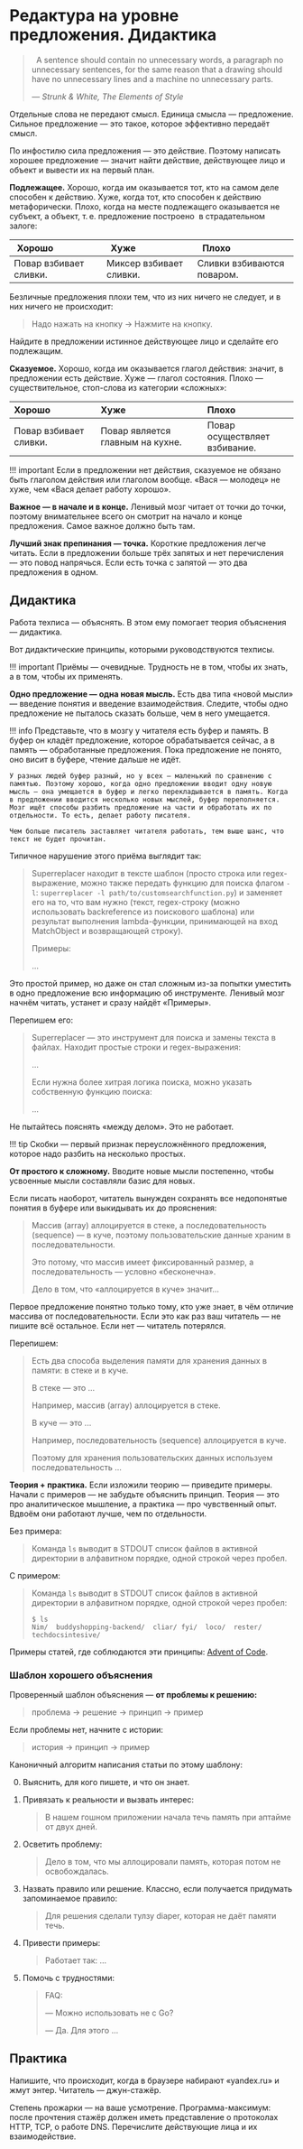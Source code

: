 # Редактура на уровне предложения. Дидактика

>   A sentence should contain no unnecessary words, a paragraph no unnecessary sentences, for the same reason that a drawing should have no unnecessary lines and a machine no unnecessary parts.
>
>   — _Strunk & White, The Elements of Style_

Отдельные слова не передают смысл. Единица смысла — предложение. Сильное предложение — это такое, которое эффективно передаёт смысл.

По инфостилю сила предложения — это действие. Поэтому написать хорошее предложение — значит найти действие, действующее лицо и объект и вывести их на первый план.

**Подлежащее.** Хорошо, когда им оказывается тот, кто на самом деле способен к действию. Хуже, когда тот, кто способен к действию метафорически. Плохо, когда на месте подлежащего оказывается не субъект, а объект, т. е. предложение построено  в страдательном залоге:

| Хорошо                 | Хуже                    | Плохо                      |
|------------------------|-------------------------|----------------------------|
| Повар взбивает сливки. | Миксер взбивает сливки. | Сливки взбиваются поваром. |

Безличные предложения плохи тем, что из них ничего не следует, и в них ничего не происходит:

>   Надо нажать на кнопку → Нажмите на кнопку.

Найдите в предложении истинное действующее лицо и сделайте его подлежащим.

**Сказуемое.** Хорошо, когда им оказывается глагол действия: значит, в предложении есть действие. Хуже — глагол состояния. Плохо — существительное, стоп-слова из категории «сложных»:

| Хорошо                 | Хуже                              | Плохо                         |
|------------------------|-----------------------------------|-------------------------------|
| Повар взбивает сливки. | Повар является главным на кухне.  | Повар осуществляет взбивание. |

!!! important
    Если в предложении нет действия, сказуемое не обязано быть глаголом действия или глаголом вообще. «Вася — молодец» не хуже, чем «Вася делает работу хорошо».

**Важное — в начале и в конце.** Ленивый мозг читает от точки до точки, поэтому внимательнее всего он смотрит на начало и конце предложения. Самое важное должно быть там.

**Лучший знак препинания — точка.** Короткие предложения легче читать. Если в предложении больше трёх запятых и нет перечисления — это повод напрячься. Если есть точка с запятой — это два предложения в одном.


## Дидактика

Работа техписа — объяснять. В этом ему помогает теория объяснения — дидактика.

Вот дидактические принципы, которыми руководствуются техписы.

!!! important
    Приёмы — очевидные. Трудность не в том, чтобы их знать, а в том, чтобы их применять.

**Одно предложение — одна новая мысль.** Есть два типа «новой мысли» — введение понятия и введение взаимодействия. Следите, чтобы одно предложение не пыталось сказать больше, чем в него умещается.

!!! info
    Представьте, что в мозгу у читателя есть буфер и память. В буфер он кладёт предложение, которое обрабатывается сейчас, а в память — обработанные предложения. Пока предложение не понято, оно висит в буфере, чтение дальше не идёт.

    У разных людей буфер разный, но у всех — маленький по сравнению с памятью. Поэтому хорошо, когда одно предложении вводит одну новую мысль — она умещается в буфер и легко перекладывается в память. Когда в предложении вводится несколько новых мыслей, буфер переполняется. Мозг ищёт способы разбить предложение на части и обработать их по отдельности. То есть, делает работу писателя.

    Чем больше писатель заставляет читателя работать, тем выше шанс, что текст не будет прочитан.

Типичное нарушение этого приёма выглядит так:

>   Superreplacer находит в тексте шаблон (просто строка или regex-выражение, можно также передать функцию для поиска флагом `-l`: `superreplacer -l path/to/customsearchfunction.py`) и заменяет его на то, что вам нужно (текст, regex-строку (можно использовать backreference из поискового шаблона) или результат выполнения lambda-функции, принимающей на вход MatchObject и возвращающей строку).
>
>   Примеры:
>
>   ...

Это простой пример, но даже он стал сложным из-за попытки уместить в одно предложение всю информацию об инструменте. Ленивый мозг начнём читать, устанет и сразу найдёт «Примеры».

Перепишем его:

>   Superreplacer — это инструмент для поиска и замены текста в файлах. Находит простые строки и regex-выражения:
>
>   ...
>
>   Если нужна более хитрая логика поиска, можно указать собственную функцию поиска:
>
>   ...

Не пытайтесь пояснять «между делом». Это не работает.

!!! tip
    Скобки — первый признак переусложнённого предложения, которое надо разбить на несколько простых.

**От простого к сложному.** Вводите новые мысли постепенно, чтобы усвоенные мысли составляли базис для новых.

Если писать наоборот, читатель вынужден сохранять все недопонятые понятия в буфере или выкидывать их до прояснения:

>   Массив (array) аллоцируется в стеке, а последовательность (sequence) — в куче, поэтому пользовательские данные храним в последовательности.
>
>   Это потому, что массив имеет фиксированный размер, а последовательность — условно «бесконечна».
>
>   Дело в том, что «аллоцируется в куче» значит...

Первое предложение понятно только тому, кто уже знает, в чём отличие массива от последовательности. Если это как раз ваш читатель — не пишите всё остальное. Если нет — читатель потерялся.

Перепишем:

>   Есть два способа выделения памяти для хранения данных в памяти: в стеке и в куче.
>
>   В стеке — это ...
>
>   Например, массив (array) аллоцируется в стеке.
>
>   В куче — это ...
>
>   Например, последовательность (sequence) аллоцируется в куче.
>
>   Поэтому для хранения пользовательских данных используем последовательность ...

**Теория + практика.** Если изложили теорию — приведите примеры. Начали с примеров — не забудьте объяснить принцип. Теория — это про аналитическое мышление, а практика — про чувственный опыт. Вдвоём они работают лучше, чем по отдельности.

Без примера:

>   Команда `ls` выводит в STDOUT список файлов в активной директории в алфавитном порядке, одной строкой через пробел.

С примером:

>   Команда `ls` выводит в STDOUT список файлов в активной директории в алфавитном порядке, одной строкой через пробел:
>
>   `$ ls`  
>   `Nim/  buddyshopping-backend/  cliar/ fyi/  loco/  rester/  techdocsintesive/`

Примеры статей, где соблюдаются эти принципы: [Advent of Code](https://adventofcode.com/).


### Шаблон хорошего объяснения

Проверенный шаблон объяснения — **от проблемы к решению:**

>   проблема → решение → принцип → пример

Если проблемы нет, начните с истории:

>   история → принцип → пример

Каноничный алгоритм написания статьи по этому шаблону:

0.  Выяснить, для кого пишете, и что он знает.

1.  Привязать к реальности и вызвать интерес:

    >   В нашем гошном приложении начала течь память при аптайме от двух дней.

2.  Осветить проблему:

    >   Дело в том, что мы аллоцировали память, которая потом не освобождалась.

3.  Назвать правило или решение. Классно, если получается придумать запоминаемое правило:

    >   Для решения сделали тулзу diaper, которая не даёт памяти течь.

4.  Привести примеры:

    >   Работает так: ...

5.  Помочь с трудностями:

    >   FAQ:
    >   
    >   — Можно использовать не с Go?
    >
    >   — Да. Для этого ...


## Практика

Напишите, что происходит, когда в браузере набирают «yandex.ru» и жмут энтер. Читатель — джун-стажёр.

Степень прожарки — на ваше усмотрение. Программа-максимум: после прочтения стажёр должен иметь представление о протоколах HTTP, TCP, о работе DNS. Перечислите действующие лица и их взаимодействие.
